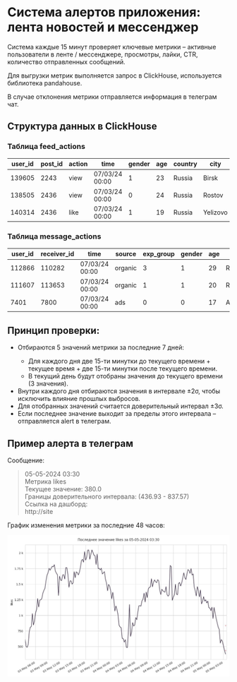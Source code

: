 <h1>Система алертов приложения: лента новостей и мессенджер</h1>

<p>Система каждые 15 минут проверяет ключевые метрики – активные пользователи в ленте / мессенджере, просмотры, лайки, CTR, количество отправленных сообщений.</p>
<p>Для выгрузки метрик выполняется запрос в ClickHouse, используется библиотека pandahouse.</p>
<p>В случае отклонения метрики отправляется информация в телеграм чат.</p>
<h2>Структура данных в ClickHouse</h2>
<h3>Таблица feed_actions</h3>
<table>
  <thead>
    <tr>
      <th>user_id</th>
      <th>post_id</th>
      <th>action</th>
      <th>time</th>
      <th>gender</th>
      <th>age</th>
      <th>country</th>
      <th>city</th>
      <th>os</th>
      <th>source</th>
      <th>exp_group</th>
    </tr>
  </thead>
  <tbody>
    <tr>
      <td>139605</td>
      <td>2243</td>
      <td>view</td>
      <td>07/03/24 00:00</td>
      <td>1</td>
      <td>23</td>
      <td>Russia</td>
      <td>Birsk</td>
      <td>iOS</td>
      <td>organic</td>
      <td>0</td>
    </tr>
    <tr>
      <td>138505</td>
      <td>2436</td>
      <td>view</td>
      <td>07/03/24 00:00</td>
      <td>0</td>
      <td>24</td>
      <td>Russia</td>
      <td>Rostov</td>
      <td>Android</td>
      <td>organic</td>
      <td>1</td>
    </tr>
    <tr>
      <td>140314</td>
      <td>2436</td>
      <td>like</td>
      <td>07/03/24 00:00</td>
      <td>1</td>
      <td>19</td>
      <td>Russia</td>
      <td>Yelizovo</td>
      <td>Android</td>
      <td>organic</td>
      <td>3</td>
    </tr>
  </tbody>
</table>

<h3>Таблица message_actions</h3>
<table>
  <thead>
    <tr>
      <th>user_id</th>
      <th>receiver_id</th>
      <th>time</th>
      <th>source</th>
      <th>exp_group</th>
      <th>gender</th>
      <th>age</th>
      <th>country</th>
      <th>city</th>
      <th>os</th>     
    </tr>
  </thead>
  <tbody>
    <tr>
      <td>112866</td>
      <td>110282</td>
      <td>07/03/24 00:00</td>
      <td>organic</td>
      <td>3</td>
      <td>1</td>
      <td>29</td>
      <td>Russia</td>
      <td>Moscow</td>
      <td>Android</td>
    </tr>
    <tr>
      <td>111607</td>
      <td>113653</td>
      <td>07/03/24 00:00</td>
      <td>organic</td>
      <td>1</td>
      <td>1</td>
      <td>20</td>
      <td>Russia</td>
      <td>Barnaul</td>
      <td>Android</td>
    </tr>
    <tr>
      <td>7401</td>
      <td>7800</td>
      <td>07/03/24 00:00</td>
      <td>ads</td>
      <td>0</td>
      <td>0</td>
      <td>17</td>
      <td>Azerbaijan</td>
      <td>Ağdaş</td>
      <td>iOS</td>
    </tr>
  </tbody>
</table>
<h2>Принцип проверки:</h2>
<ul>
  <li>Отбираются 5 значений метрики за последние 7 дней:</li>
  <ul>
    <li>Для каждого дня две 15-ти минутки до текущего времени + текущее время + две 15-ти минутки после текущего времени.</li>
    <li>В текущий день будут отобраны значения до текущего времени (3 значения).</li>
  </ul>
  <li>Внутри каждого дня отбираются значения в интервале ±2σ, чтобы исключить влияние прошлых выбросов.</li>
  <li>Для отобранных значений считается доверительный интервал ±3σ.</li>
  <li>Если последнее значение выходит за пределы этого интервала – отправляется alert в телеграм.</li>
</ul>
<h2>Пример алерта в телеграм</h2>
<p>Сообщение:</p>
<blockquote>
  <p>
  05-05-2024 03:30
  <br>
  Метрика likes
  <br>
  Текущее значение: 380.0
  <br>
  Границы доверительного интервала: (436.93 - 837.57)
  <br>
  Ссылка на дашборд:
  <br>
  http://site
  </p>
</blockquote>
<p>График изменения метрики за последние 48 часов:</p>
<img src="plot_example.jpeg">
